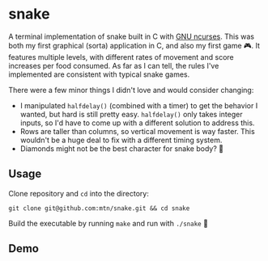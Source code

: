 # snake
A terminal implementation of snake built in C with [GNU ncurses](https://www.gnu.org/software/ncurses/). This was both my first graphical (sorta) application in C, and also my first game :video_game:. It features multiple levels, with different rates of movement and score increases per food consumed. As far as I can tell, the rules I've implemented are consistent with typical snake games.

There were a few minor things I didn't love and would consider changing:

* I manipulated `halfdelay()` (combined with a timer) to get the behavior I wanted, but hard is still pretty easy. `halfdelay()` only takes integer inputs, so I'd have to come up with a different solution to address this.
* Rows are taller than columns, so vertical movement is way faster. This wouldn't be a huge deal to fix with a different timing system.
* Diamonds might not be the best character for snake body? :gem:

## Usage

Clone repository and `cd` into the directory:

    git clone git@github.com:mtn/snake.git && cd snake

Build the executable by running `make` and run with `./snake` :snake:

## Demo

